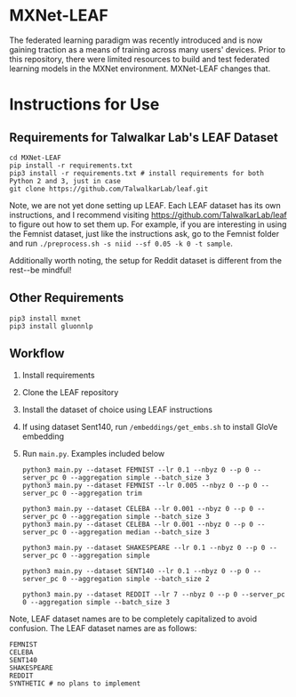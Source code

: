 # MXNet-LEAF

The federated learning paradigm was recently introduced and is now gaining traction as a means of training across many users' devices. Prior to this repository, there were limited resources to build and test federated learning models in the MXNet environment. MXNet-LEAF changes that.

# Instructions for Use

## Requirements for Talwalkar Lab's LEAF Dataset

    cd MXNet-LEAF
    pip install -r requirements.txt
    pip3 install -r requirements.txt # install requirements for both Python 2 and 3, just in case
    git clone https://github.com/TalwalkarLab/leaf.git

Note, we are not yet done setting up LEAF. Each LEAF dataset has its own instructions, and I recommend visiting https://github.com/TalwalkarLab/leaf to figure out how to set them up. For example, if you are interesting in using the Femnist dataset, just like the instructions ask, go to the Femnist folder and run `./preprocess.sh -s niid --sf 0.05 -k 0 -t sample`.

Additionally worth noting, the setup for Reddit dataset is different from the rest--be mindful!

## Other Requirements

    pip3 install mxnet
    pip3 install gluonnlp

## Workflow

1. Install requirements
2. Clone the LEAF repository
3. Install the dataset of choice using LEAF instructions
4. If using dataset Sent140, run `/embeddings/get_embs.sh` to install GloVe embedding
5. Run `main.py`. Examples included below

    ```
    python3 main.py --dataset FEMNIST --lr 0.1 --nbyz 0 --p 0 --server_pc 0 --aggregation simple --batch_size 3
    python3 main.py --dataset FEMNIST --lr 0.005 --nbyz 0 --p 0 --server_pc 0 --aggregation trim

    python3 main.py --dataset CELEBA --lr 0.001 --nbyz 0 --p 0 --server_pc 0 --aggregation simple --batch_size 3
    python3 main.py --dataset CELEBA --lr 0.001 --nbyz 0 --p 0 --server_pc 0 --aggregation median --batch_size 3

    python3 main.py --dataset SHAKESPEARE --lr 0.1 --nbyz 0 --p 0 --server_pc 0 --aggregation simple

    python3 main.py --dataset SENT140 --lr 0.1 --nbyz 0 --p 0 --server_pc 0 --aggregation simple --batch_size 2

    python3 main.py --dataset REDDIT --lr 7 --nbyz 0 --p 0 --server_pc 0 --aggregation simple --batch_size 3
    ```

Note, LEAF dataset names are to be completely capitalized to avoid confusion. The LEAF dataset names are as follows:

    FEMNIST
    CELEBA
    SENT140
    SHAKESPEARE
    REDDIT
    SYNTHETIC # no plans to implement

